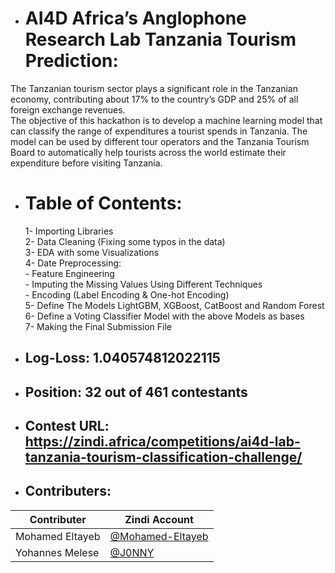 * # AI4D Africa’s Anglophone Research Lab Tanzania Tourism Prediction: 
The Tanzanian tourism sector plays a significant role in the Tanzanian economy, contributing about 17% to the country’s GDP and 25% of all foreign exchange revenues.
<br />The objective of this hackathon is to develop a machine learning model that can classify the range of expenditures a tourist spends in Tanzania. 
The model can be used by different tour operators and the Tanzania Tourism Board to automatically help tourists across the world 
estimate their expenditure before visiting Tanzania.
* # Table of Contents:
  1- Importing Libraries
<br />  2- Data Cleaning (Fixing some typos in the data)
<br />  3- EDA with some Visualizations
<br />  4- Date Preprocessing:
<br />   - Feature Engineering
<br />   - Imputing the Missing Values Using Different Techniques
<br />   - Encoding (Label Encoding & One-hot Encoding)
<br /> 5- Define The Models LightGBM, XGBoost, CatBoost and Random Forest
<br /> 6- Define a Voting Classifier Model with the above Models as bases
<br /> 7- Making the Final Submission File

* ## Log-Loss: 1.040574812022115
* ## Position: 32 out of 461 contestants
* ## Contest URL: https://zindi.africa/competitions/ai4d-lab-tanzania-tourism-classification-challenge/
* ## Contributers:
Contributer | Zindi Account
--- | ---
Mohamed Eltayeb | [@Mohamed-Eltayeb](https://zindi.africa/users/Mohamed-Eltayeb)
Yohannes Melese | [@J0NNY](https://zindi.africa/users/J0NNY)

